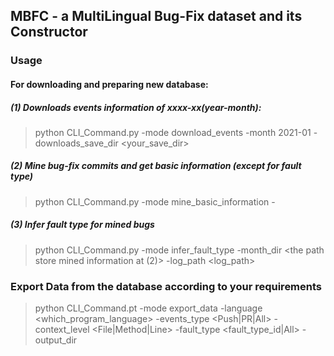 ## MBFC - a MultiLingual Bug-Fix dataset and its Constructor

### Usage
#### For downloading and preparing new database:
##### (1) Downloads events information of xxxx-xx(year-month):
> python CLI_Command.py -mode download_events -month 2021-01 -downloads_save_dir <your_save_dir>

##### (2) Mine bug-fix commits and get basic information (except for fault type)
> python CLI_Command.py -mode mine_basic_information -

##### (3) Infer fault type for mined bugs
> python CLI_Command.py -mode infer_fault_type -month_dir <the path store mined information at (2)> -log_path <log_path>

### Export Data from the database according to your requirements
> python CLI_Command.pt -mode export_data -language <which_program_language> -events_type <Push|PR|All> -context_level <File|Method|Line> -fault_type <fault_type_id|All> -output_dir <the directory to store file>
